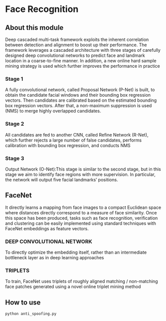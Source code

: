 # Face Recognition


## About this module

Deep cascaded multi-task framework exploits the inherent correlation between detection and alignment to boost up their performance. 
The framework leverages a cascaded architecture with three stages of carefully designed deep convolutional networks to predict face and landmark location in a coarse-to-fine manner. 
In addition, a new online hard sample mining strategy is used which further improves the performance in practice


### Stage 1
A fully convolutional network, called Proposal Network (P-Net) is built, to obtain the candidate facial windows and their bounding box regression vectors.
Then candidates are calibrated based on the estimated bounding box regression vectors. After that, a non-maximum suppression is used (NMS) to merge highly overlapped candidates.

### Stage 2
All candidates are fed to another CNN, called Refine Network (R-Net), which further rejects a large number of false candidates, performs calibration with bounding box regression, and conducts NMS

### Stage 3
Output Network (O-Net):This stage is similar to the second stage, but in this stage we aim to identify face regions with more supervision. 
In particular, the network will output five facial landmarks’ positions.


## FaceNet
It directly learns a mapping from face images to a compact Euclidean space where distances directly correspond to a measure of face similarity. Once this space has been produced, tasks such as face recognition, verification and clustering can be easily implemented using standard techniques with FaceNet embeddings as feature vectors.

### DEEP CONVOLUTIONAL NETWORK
To directly optimize the embedding itself, rather than an intermediate bottleneck layer as in deep learning approaches

### TRIPLETS
To train, FaceNet uses triplets of roughly aligned matching / non-matching face patches generated using a novel online triplet mining method


## How to use

`python anti_spoofing.py`


